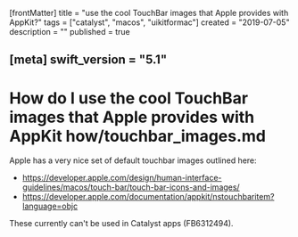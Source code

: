 [frontMatter]
title = "use the cool TouchBar images that Apple provides with AppKit?"
tags = ["catalyst", "macos", "uikitformac"]
created = "2019-07-05"
description = ""
published = true

[meta]
swift_version = "5.1"
---


# How do I use the cool TouchBar images that Apple provides with AppKit how/touchbar_images.md

Apple has a very nice set of default touchbar images outlined here:

- https://developer.apple.com/design/human-interface-guidelines/macos/touch-bar/touch-bar-icons-and-images/
- https://developer.apple.com/documentation/appkit/nstouchbaritem?language=objc

These currently can't be used in Catalyst apps (FB6312494).
